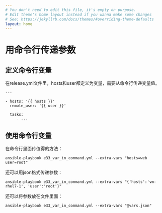 ```yaml
---
# You don't need to edit this file, it's empty on purpose.
# Edit theme's home layout instead if you wanna make some changes
# See: https://jekyllrb.com/docs/themes/#overriding-theme-defaults
layout: home
---
```

# 用命令行传递参数

## 定义命令行变量

在release.yml文件里，hosts和user都定义为变量，需要从命令行传递变量值。

```
---

- hosts: '{{ hosts }}'
  remote_user: '{{ user }}'

  tasks:
     - ...

```

## 使用命令行变量

在命令行里面传值得的方法：  
```
ansible-playbook e33_var_in_command.yml --extra-vars "hosts=web user=root"
```

还可以用json格式传递参数：  
```
ansible-playbook e33_var_in_command.yml --extra-vars "{'hosts':'vm-rhel7-1', 'user':'root'}"
```

还可以将参数放在文件里面：  
```
ansible-playbook e33_var_in_command.yml --extra-vars "@vars.json"
```
